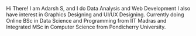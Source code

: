 Hi There!
I am Adarsh S, and I do Data Analysis and Web Development
I also have interest in Graphics Designing and UI/UX Designing.
Currently doing Online BSc in Data Science and Programming from IIT Madras and Integrated MSc in Computer Science from Pondicherry University.
